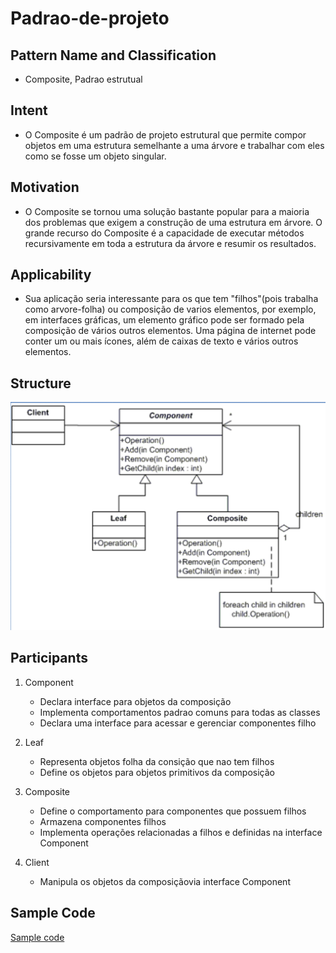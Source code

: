 # Padrao-de-projeto

## Pattern Name and Classification
- Composite, Padrao estrutual

## Intent
- O Composite é um padrão de projeto estrutural que permite compor objetos em uma estrutura semelhante a uma árvore e trabalhar com eles como se fosse um objeto singular.

## Motivation
- O Composite se tornou uma solução bastante popular para a maioria dos problemas que exigem a construção de uma estrutura em árvore. O grande recurso do Composite é a capacidade de executar métodos recursivamente em toda a estrutura da árvore e resumir os resultados.

## Applicability
- Sua aplicação seria interessante para os que tem "filhos"(pois trabalha como arvore-folha) ou composição de varios elementos, por exemplo, em interfaces gráficas, um elemento gráfico pode ser formado pela composição de vários outros elementos. Uma página de internet pode conter um ou mais ícones, além de caixas de texto e vários outros elementos.

## Structure
![alt text](https://github.com/TakumaShimabukuro/Padrao-de-projeto/blob/master/images/StructureComposite.png)

## Participants
1. Component
   - Declara interface para objetos da composição
   - Implementa comportamentos padrao comuns para todas as classes
   - Declara uma interface para acessar e gerenciar componentes filho
 
2. Leaf
   - Representa objetos folha da consição que nao tem filhos
   - Define os objetos para objetos primitivos da composição

3. Composite
   - Define o comportamento para componentes que possuem filhos
   - Armazena componentes filhos
   - Implementa operações relacionadas a filhos e definidas na interface Component
 
4. Client
   - Manipula os objetos da composiçãovia interface Component


## Sample Code
[Sample code](https://github.com/TakumaShimabukuro)
